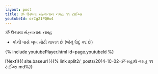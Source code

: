 ```yaml
---
layout: post
title: ૐ ઉરધવા સંહ્નાનાય નમહ ૧૧ ટાઈમ્સ
youtubeId: orCgZ1PQHw4
---
```

 
 
 ૐ ઉરધવા સંહ્નાનાય નમહ  
 
 -  કોની પાસે ખૂબ મોટી તાકાત છે (જેનું ઉદું કદ છે) 
 
  
 
  
 
 
 
 
 
 


{% include youtubePlayer.html id=page.youtubeId %}
 
[Next]({{ site.baseurl }}{% link  split2/_posts/2014-10-02-ૐ મહાથે નમહ ૧૧ ટાઈમ્સ.md%})
 
